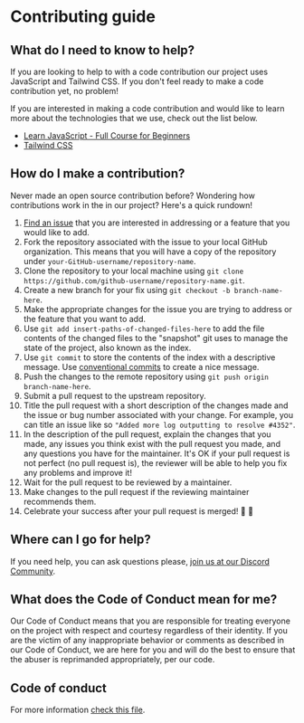 # Contributing guide

## What do I need to know to help?

If you are looking to help to with a code contribution our project uses JavaScript and Tailwind CSS. If you don't feel ready to make a code contribution yet, no problem!

If you are interested in making a code contribution and would like to learn more about the technologies that we use, check out the list below.

- [Learn JavaScript - Full Course for Beginners](https://www.youtube.com/watch?v=PkZNo7MFNFg)
- [Tailwind CSS](https://tailwindcss.com/)

## How do I make a contribution?

Never made an open source contribution before? Wondering how contributions work in the in our project? Here's a quick rundown!

1. [Find an issue](https://github.com/themesberg/flowbite/issues) that you are interested in addressing or a feature that you would like to add.
2. Fork the repository associated with the issue to your local GitHub organization. This means that you will have a copy of the repository under `your-GitHub-username/repository-name`.
3. Clone the repository to your local machine using `git clone https://github.com/github-username/repository-name.git`.
4. Create a new branch for your fix using `git checkout -b branch-name-here`.
5. Make the appropriate changes for the issue you are trying to address or the feature that you want to add.
6. Use `git add insert-paths-of-changed-files-here` to add the file contents of the changed files to the "snapshot" git uses to manage the state of the project, also known as the index.
7. Use `git commit` to store the contents of the index with a descriptive message. Use [conventional commits](https://www.conventionalcommits.org/) to create a nice message.
8. Push the changes to the remote repository using `git push origin branch-name-here`.
9. Submit a pull request to the upstream repository.
10. Title the pull request with a short description of the changes made and the issue or bug number associated with your change. For example, you can title an issue like so `"Added more log outputting to resolve #4352"`.
11. In the description of the pull request, explain the changes that you made, any issues you think exist with the pull request you made, and any questions you have for the maintainer. It's OK if your pull request is not perfect (no pull request is), the reviewer will be able to help you fix any problems and improve it!
12. Wait for the pull request to be reviewed by a maintainer.
13. Make changes to the pull request if the reviewing maintainer recommends them.
14. Celebrate your success after your pull request is merged! 🎉 🎉

## Where can I go for help?

If you need help, you can ask questions please, [join us at our Discord Community](https://discord.gg/S6J9pUmj2t).

## What does the Code of Conduct mean for me?

Our Code of Conduct means that you are responsible for treating everyone on the project with respect and courtesy regardless of their identity. If you are the victim of any inappropriate behavior or comments as described in our Code of Conduct, we are here for you and will do the best to ensure that the abuser is reprimanded appropriately, per our code.

## Code of conduct

For more information [check this file](CODE_OF_CONDUCT.md).
